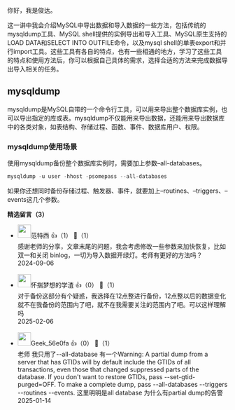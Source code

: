 你好，我是俊达。

这一讲中我会介绍MySQL中导出数据和导入数据的一些方法，包括传统的mysqldump工具、MySQL shell提供的实例导出和导入工具、MySQL原生支持的LOAD DATA和SELECT INTO OUTFILE命令，以及mysql shell的单表export和并行import工具。这些工具有各自的特点，也有一些相通的地方，学习了这些工具的特点和使用方法后，你可以根据自己具体的需求，选择合适的方法来完成数据导出导入相关的任务。

## mysqldump

mysqldump是MySQL自带的一个命令行工具，可以用来导出整个数据库实例，也可以导出指定的库或表。mysqldump不仅能用来导出数据，还能用来导出数据库中的各类对象，如表结构、存储过程、函数、事件、数据库用户、权限。

### mysqldump使用场景

使用mysqldump备份整个数据库实例时，需要加上参数–all-databases。

```go
mysqldump -u user -hhost -psomepass --all-databases
```

如果你还想同时备份存储过程、触发器、事件，就要加上–routines、–triggers、–events这几个参数。
<div><strong>精选留言（3）</strong></div><ul>
<li><img src="https://static001.geekbang.org/account/avatar/00/28/53/18/de532447.jpg" width="30px"><span>范特西</span> 👍（1） 💬（1）<div>感谢老师的分享，文章末尾的问题，我会考虑修改一些参数来加快恢复，比如双一和关闭 binlog，一切为导入数据开绿灯。老师有更好的方法吗？</div>2024-09-06</li><br/><li><img src="https://static001.geekbang.org/account/avatar/00/1d/3f/0d/1e8dbb2c.jpg" width="30px"><span>怀揣梦想的学渣</span> 👍（0） 💬（1）<div>对于备份这部分有个疑惑，我选择在12点整进行备份，12点整以后的数据变化就不在我备份的范围内了吧，就不在我需要关注的范围内了吧。可以这样理解吗</div>2025-02-06</li><br/><li><img src="https://thirdwx.qlogo.cn/mmopen/vi_32/QibEGk3tYWjeeWtdpg0hicxC769G81aIFEGHhvIuCjicwLiblYd3CW2HEeQhHIaZsYgBQtTZajI9KFianf7QmX52rRg5O2IdZ77sj6kaTc0hNhGk/132" width="30px"><span>Geek_56e0fa</span> 👍（0） 💬（1）<div>老师 我只用了--all-database 有一个Warning: A partial dump from a server that has GTIDs will by default include the GTIDs of all transactions, even those that changed suppressed parts of the database. If you don&#39;t want to restore GTIDs, pass --set-gtid-purged=OFF. To make a complete dump, pass --all-databases --triggers --routines --events.   这里明明是all database 为什么有partial dump的告警</div>2025-01-14</li><br/>
</ul>